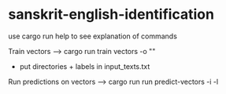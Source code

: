 # sanskrit-english-identification

use cargo run help to see explanation of commands

Train vectors --> cargo run train vectors -o "<OUTPUT PATH>"
- put directories + labels in input_texts.txt

Run predictions on vectors --> cargo run run predict-vectors -i <PATH TO MODEL> -l <PATH TO FILES>
